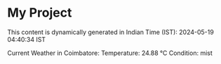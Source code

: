 # My Project

This content is dynamically generated in Indian Time (IST): 2024-05-19 04:40:34 IST


Current Weather in Coimbatore:
Temperature: 24.88 °C
Condition: mist
